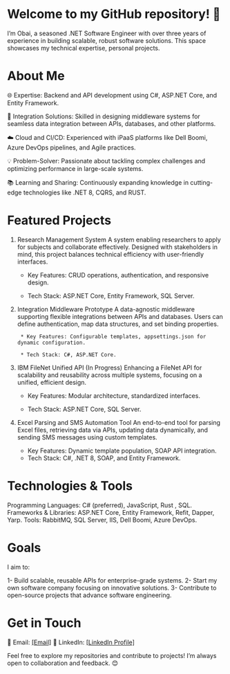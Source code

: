 # Welcome to my GitHub repository! 👋
I’m Obai, a seasoned .NET Software Engineer with over three years of experience in building scalable, robust software solutions. This space showcases my technical expertise, personal projects.

# About Me
🌐 Expertise: Backend and API development using C#, ASP.NET Core, and Entity Framework.

🔄 Integration Solutions: Skilled in designing middleware systems for seamless data integration between APIs, databases, and other platforms.

☁️ Cloud and CI/CD: Experienced with iPaaS platforms like Dell Boomi, Azure DevOps pipelines, and Agile practices.

💡 Problem-Solver: Passionate about tackling complex challenges and optimizing performance in large-scale systems.

📚 Learning and Sharing: Continuously expanding knowledge in cutting-edge technologies like .NET 8, CQRS, and RUST.

# Featured Projects
1. Research Management System
        A system enabling researchers to apply for subjects and collaborate effectively. Designed with stakeholders in mind, this project balances technical efficiency with user-friendly interfaces.

    * Key Features: CRUD operations, authentication, and responsive design.
      
    * Tech Stack: ASP.NET Core, Entity Framework, SQL Server.
      
2. Integration Middleware Prototype
        A data-agnostic middleware supporting flexible integrations between APIs and databases. Users can define authentication, map data structures, and set binding properties.

        * Key Features: Configurable templates, appsettings.json for dynamic configuration.
   
        * Tech Stack: C#, ASP.NET Core.
   
4. IBM FileNet Unified API (In Progress)
        Enhancing a FileNet API for scalability and reusability across multiple systems, focusing on a unified, efficient design.

      * Key Features: Modular architecture, standardized interfaces.
        
      * Tech Stack: ASP.NET Core, SQL Server.
        
4. Excel Parsing and SMS Automation Tool
    An end-to-end tool for parsing Excel files, retrieving data via APIs, updating data dynamically, and sending SMS messages using custom templates.

   * Key Features: Dynamic template population, SOAP API integration.
   * Tech Stack: C#, .NET 8, SOAP, and Entity Framework.


# Technologies & Tools
Programming Languages: C# (preferred), JavaScript, Rust , SQL.
Frameworks & Libraries: ASP.NET Core, Entity Framework, Refit, Dapper, Yarp.
Tools: RabbitMQ, SQL Server, IIS, Dell Boomi, Azure DevOps.


# Goals
I aim to:

1- Build scalable, reusable APIs for enterprise-grade systems.
2- Start my own software company focusing on innovative solutions.
3- Contribute to open-source projects that advance software engineering.

# Get in Touch
📧 Email: [[Email]](oby.b@hotmail.com)
💼 LinkedIn: [[LinkedIn Profile]](https://www.linkedin.com/in/obai-basheer/)


Feel free to explore my repositories and contribute to projects! I’m always open to collaboration and feedback. 😊
